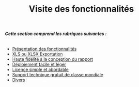 ﻿---
title: Visite des fonctionnalités
type: docs
weight: 20
url: /fr/jasperreports/feature-tour/
---
###### **Cette section comprend les rubriques suivantes :**
- [Présentation des fonctionnalités](/cells/fr/jasperreports/feature-overview/)
- [XLS ou XLSX Exportation](/cells/fr/jasperreports/xls-or-xlsx-export/)
- [Haute fidélité à la conception du rapport](/cells/fr/jasperreports/high-fidelity-to-the-report-design/)
- [Déploiement facile et léger](/cells/fr/jasperreports/easy-and-lightweight-deployment/)
- [Licence simple et abordable](/cells/fr/jasperreports/simple-and-affordable-licensing/)
- [Support technique gratuit de classe mondiale](/cells/fr/jasperreports/world-class-free-technical-support/)
- [Divers](/cells/fr/jasperreports/miscellaneous/)
